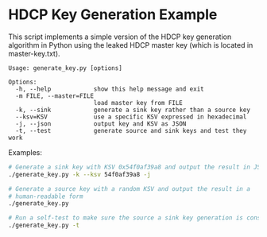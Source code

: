 # HDCP Key Generation Example

This script implements a simple version of the HDCP key generation algorithm in
Python using the leaked HDCP master key (which is located in master-key.txt).

```
Usage: generate_key.py [options]

Options:
  -h, --help            show this help message and exit
  -m FILE, --master=FILE
                        load master key from FILE
  -k, --sink            generate a sink key rather than a source key
  --ksv=KSV             use a specific KSV expressed in hexadecimal
  -j, --json            output key and KSV as JSON
  -t, --test            generate source and sink keys and test they work
```

Examples:

```bash
# Generate a sink key with KSV 0x54f0af39a8 and output the result in JSON
./generate_key.py -k --ksv 54f0af39a8 -j

# Generate a source key with a random KSV and output the result in a 
# human-readable form
./generate_key.py

# Run a self-test to make sure the source a sink key generation is consistent
./generate_key.py -t
```

